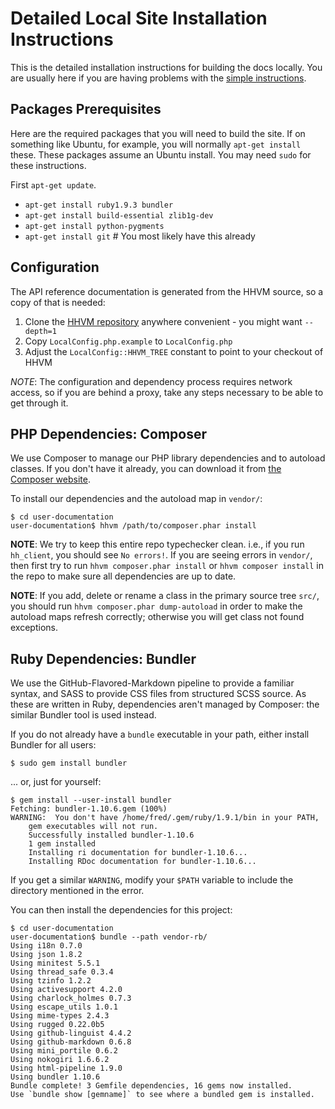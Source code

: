 # Detailed Local Site Installation Instructions

This is the detailed installation instructions for building the docs locally. You are usually here if you are having problems with the [simple instructions](README.md#build-the-site-locally).

## Packages Prerequisites

Here are the required packages that you will need to build the site. If on something like Ubuntu, for example, you will normally `apt-get install` these. These packages assume an Ubuntu install. You may need `sudo` for these instructions.

First `apt-get update`.

* `apt-get install ruby1.9.3 bundler`
* `apt-get install build-essential zlib1g-dev`
* `apt-get install python-pygments`
* `apt-get install git` # You most likely have this already

## Configuration

The API reference documentation is generated from the HHVM source, so a copy of
that is needed:

1. Clone the [HHVM repository](https://github.com/facebook/hhvm) anywhere convenient - you might want `--depth=1`
2. Copy `LocalConfig.php.example` to `LocalConfig.php`
3. Adjust the `LocalConfig::HHVM_TREE` constant to point to your checkout of
   HHVM

*NOTE*: The configuration and dependency process requires network access, so if you are behind a proxy, take any steps necessary to be able to get through it.

## PHP Dependencies: Composer

We use Composer to manage our PHP library dependencies and to autoload classes.
If you don't have it already, you can download it from
[the Composer website](https://getcomposer.org/).

To install our dependencies and the autoload map in `vendor/`:

```
$ cd user-documentation
user-documentation$ hhvm /path/to/composer.phar install
```

**NOTE**: We try to keep this entire repo typechecker clean. i.e., if you run `hh_client`, you should see `No errors!`. If you are seeing errors in `vendor/`, then first try to run `hhvm composer.phar install` or `hhvm composer install` in the repo to make sure all dependencies are up to date.

**NOTE**: If you add, delete or rename a class in the primary source tree `src/`, you should run `hhvm composer.phar dump-autoload` in order to make the autoload maps refresh correctly; otherwise you will get class not found exceptions.

## Ruby Dependencies: Bundler

We use the GitHub-Flavored-Markdown pipeline to provide a familiar syntax, and SASS to provide CSS files from structured SCSS source.
As these are written in Ruby, dependencies aren't managed by Composer: the
similar Bundler tool is used instead.

If you do not already have a `bundle` executable in your path, either install
Bundler for all users:

```
$ sudo gem install bundler
```

... or, just for yourself:

```
$ gem install --user-install bundler
Fetching: bundler-1.10.6.gem (100%)
WARNING:  You don't have /home/fred/.gem/ruby/1.9.1/bin in your PATH,
    gem executables will not run.
    Successfully installed bundler-1.10.6
    1 gem installed
    Installing ri documentation for bundler-1.10.6...
    Installing RDoc documentation for bundler-1.10.6...
```

If you get a similar `WARNING`, modify your `$PATH` variable to include the
directory mentioned in the error.

You can then install the dependencies for this project:

```
$ cd user-documentation
user-documentation$ bundle --path vendor-rb/
Using i18n 0.7.0
Using json 1.8.2
Using minitest 5.5.1
Using thread_safe 0.3.4
Using tzinfo 1.2.2
Using activesupport 4.2.0
Using charlock_holmes 0.7.3
Using escape_utils 1.0.1
Using mime-types 2.4.3
Using rugged 0.22.0b5
Using github-linguist 4.4.2
Using github-markdown 0.6.8
Using mini_portile 0.6.2
Using nokogiri 1.6.6.2
Using html-pipeline 1.9.0
Using bundler 1.10.6
Bundle complete! 3 Gemfile dependencies, 16 gems now installed.
Use `bundle show [gemname]` to see where a bundled gem is installed.
```
